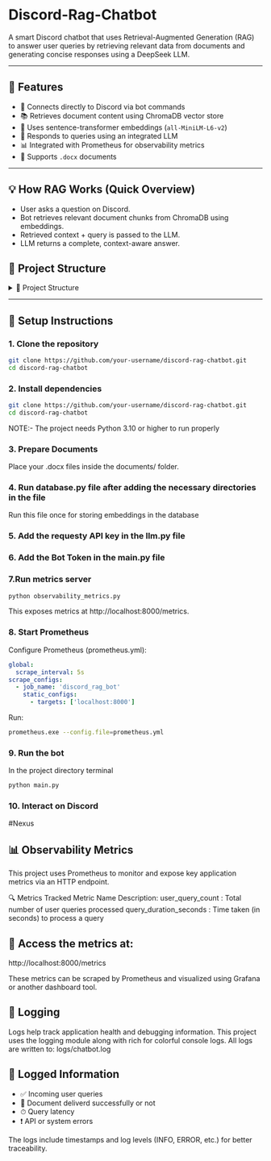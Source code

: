 # Discord-Rag-Chatbot
A smart Discord chatbot that uses Retrieval-Augmented Generation (RAG) to answer user queries by retrieving relevant data from documents and generating concise responses using a DeepSeek LLM.

---

## 🚀 Features

- 🔗 Connects directly to Discord via bot commands
- 📚 Retrieves document content using ChromaDB vector store
- 🧠 Uses sentence-transformer embeddings (`all-MiniLM-L6-v2`)
- 🤖 Responds to queries using an integrated LLM
- 📊 Integrated with Prometheus for observability metrics
- 📁 Supports `.docx` documents

---

## 💡 How RAG Works (Quick Overview)
- User asks a question on Discord.
- Bot retrieves relevant document chunks from ChromaDB using embeddings.
- Retrieved context + query is passed to the LLM.
- LLM returns a complete, context-aware answer.

## 📂 Project Structure

<details> <summary>📁 Project Structure</summary>
bash
Copy
Edit
Discord-RAG-Chatbot/
├── main.py                  # Discord bot handler
├── llm.py                   # RAG logic: retrieval + LLM response
├── database.py              # Document parsing & vector DB storage
├── observability_metrics.py# Prometheus metrics
├── requirements.txt         # Project dependencies
├── logs/                    # Logging output
└── documents/               # DOCX files for knowledge base
</details>

---

## 🔧 Setup Instructions

### 1. Clone the repository
```bash
git clone https://github.com/your-username/discord-rag-chatbot.git
cd discord-rag-chatbot
```

### 2. Install dependencies
```bash
git clone https://github.com/your-username/discord-rag-chatbot.git
cd discord-rag-chatbot
```
NOTE:- The project needs Python 3.10 or higher to run properly

### 3. Prepare Documents
Place your .docx files inside the documents/ folder.

### 4. Run database.py file after adding the necessary directories in the file
Run this file once for storing embeddings in the database

### 5. Add the requesty API key in the llm.py file

### 6. Add the Bot Token in the main.py file

### 7.Run metrics server
```bash
python observability_metrics.py
```
This exposes metrics at http://localhost:8000/metrics.

### 8. Start Prometheus
Configure Prometheus (prometheus.yml):
```yaml
global:
  scrape_interval: 5s
scrape_configs:
  - job_name: 'discord_rag_bot'
    static_configs:
      - targets: ['localhost:8000']
```

Run:
```bash
prometheus.exe --config.file=prometheus.yml
```

### 9. Run the bot
In the project directory terminal
```bash
python main.py
```

### 10. Interact on Discord
#Nexus <your question>

## 📊 Observability Metrics
This project uses Prometheus to monitor and expose key application metrics via an HTTP endpoint.

🔍 Metrics Tracked
Metric Name	Description:
user_query_count :	Total number of user queries processed
query_duration_seconds : Time taken (in seconds) to process a query

## 📍 Access the metrics at:
http://localhost:8000/metrics

These metrics can be scraped by Prometheus and visualized using Grafana or another dashboard tool.

## 🧾 Logging
Logs help track application health and debugging information. This project uses the logging module along with rich for colorful console logs.
All logs are written to:
logs/chatbot.log

## 📝 Logged Information
- ✅ Incoming user queries
- 📄 Document deliverd successfully or not
- ⏱ Query latency
- ❗ API or system errors

The logs include timestamps and log levels (INFO, ERROR, etc.) for better traceability.
